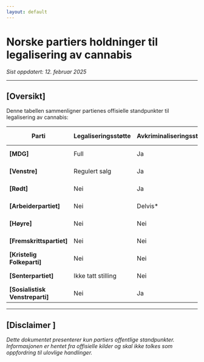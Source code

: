 ```yaml
---
layout: default
---
```


# Norske partiers holdninger til legalisering av cannabis

*Sist oppdatert: 12. februar 2025*  

---

## [Oversikt]

Denne tabellen sammenligner partienes offisielle standpunkter til legalisering av cannabis:

| Parti                | Legaliseringsstøtte | Avkriminaliseringsstøtte | Stortingsstemmer 2023-2025      |
|----------------------|---------------------|--------------------------|----------------------------------|
| **[MDG]**              | Full                | Ja                       | For alle legaliseringsforslag    |
| **[Venstre]**          | Regulert salg       | Ja                       | For alle legaliseringsforslag    |
| **[Rødt]**             | Nei                 | Ja                       | Mot legalisering, for avkrim    |
| **[Arbeiderpartiet]**  | Nei                 | Delvis*                  | Kun støtte til medisinsk bruk    |
| **[Høyre]**            | Nei                 | Nei                      | Mot alle reformforslag          |
| **[Fremskrittspartiet]**| Nei                | Nei                      | Stemmer konsekvent mot          |
| **[Kristelig Folkeparti]**| Nei             | Nei                      | Mot alle rusreformer            |
| **[Senterpartiet]**    | Ikke tatt stilling  | Nei                      | Har ikke stemt på noen forslag  |
| **[Sosialistisk Venstreparti]**| Nei         | Ja                       | For avkrim, mot legalisering    |


---

## [Disclaimer  ]
*Dette dokumentet presenterer kun partiers offentlige standpunkter. Informasjonen er hentet fra offisielle kilder og skal ikke tolkes som oppfordring til ulovlige handlinger.*
